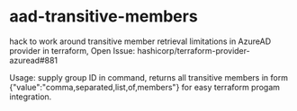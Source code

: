 # aad-transitive-members
hack to work around transitive member retrieval limitations in AzureAD provider in terraform, Open Issue: hashicorp/terraform-provider-azuread#881

Usage: supply group ID in command, returns all transitive members in form {"value":"comma,separated,list,of,members"} for easy terraform progam integration.
